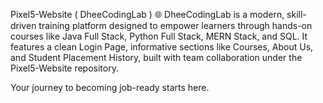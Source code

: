 Pixel5-Website ( DheeCodingLab ) 🌐
DheeCodingLab is a modern, skill-driven training platform designed to empower learners through hands-on courses like Java Full Stack, Python Full Stack, MERN Stack, and SQL.
It features a clean Login Page, informative sections like Courses, About Us, and Student Placement History, built with team collaboration under the Pixel5-Website repository.

Your journey to becoming job-ready starts here.
